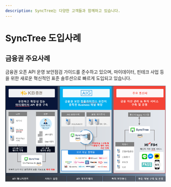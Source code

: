 ```yaml
---
description: SyncTree는 다양한 고객들과 함께하고 있습니다.
---
```


# SyncTree 도입사례

## 금융권 주요사례

금융권 오픈 API 운영 보안점검 가이드를 준수하고 있으며, 마이데이터, 핀테크 사업 등을 위한 새로운 혁신적인 표준 솔루션으로 빠르게 도입되고 있습니다.

![](.gitbook/assets/image%20%2845%29.png)

